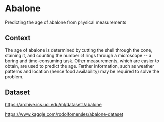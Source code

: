 # Abalone
Predicting the age of abalone from physical measurements

## Context
The age of abalone is determined by cutting the shell through the cone, staining it, and counting the number of rings through a microscope -- a boring and time-consuming task. Other measurements, which are easier to obtain, are used to predict the age. Further information, such as weather patterns and location (hence food availability) may be required to solve the problem.

## Dataset
https://archive.ics.uci.edu/ml/datasets/abalone

https://www.kaggle.com/rodolfomendes/abalone-dataset
